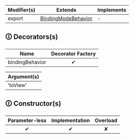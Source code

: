 | Modifier(s)                            | Extends                      | Implements                                    |
|----------------------------------------|------------------------------|-----------------------------------------------|
| export | [BindingModeBehavior](https://hamedfathi.gitbook.io/aurelia-2-doc-api/runtime/resources/binding-behaviors/class/binding-mode/bindingmodebehavior) | - |

## &#128712; Decorators(s)

| Name       | Decorator Factory                        |
|------------|:----------------------------------------:|
| bindingBehavior | ✔  |

| Argument(s)                                           |
|-------------------------------------------------------|
| 'toView'  |

## &#128712; Constructor(s)

| Parameter-less                         | Implementation                          | Overload                          |
|:--------------------------------------:|:---------------------------------------:|:---------------------------------:|
| ✔ | ✔ | ✘ |